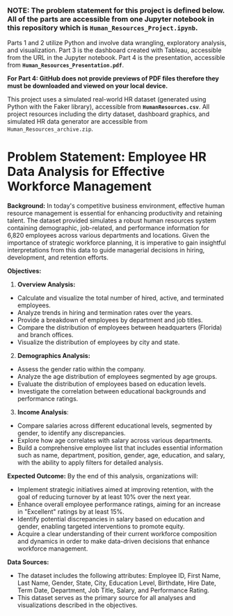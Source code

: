 ### **NOTE:** The problem statement for this project is defined below. All of the parts are accessible from one Jupyter notebook in this repository which is **`Human_Resources_Project.ipynb`**.

Parts 1 and 2 utilize Python and involve data wrangling, exploratory analysis, and visualization. 
Part 3 is the dashboard created with Tableau, accessible from the URL in the Jupyter notebook.
Part 4 is the presentation, accessible from **`Human_Resources_Presentation.pdf`**.

**For Part 4: GitHub does not provide previews of PDF files therefore they must be downloaded and viewed on your local device.**

This project uses a simulated real-world HR dataset (generated using Python with the Faker library), accessible from **`HumanResources.csv`**.
All project resources including the dirty dataset, dashboard graphics, and simulated HR data generator are accessible from `Human_Resources_archive.zip`.

# **Problem Statement: Employee HR Data Analysis for Effective Workforce Management**

**Background:** In today's competitive business environment, effective human resource management is essential for enhancing productivity and retaining talent. The dataset provided simulates a robust human resources system containing demographic, job-related, and performance information for 6,820 employees across various departments and locations. Given the importance of strategic workforce planning, it is imperative to gain insightful interpretations from this data to guide managerial decisions in hiring, development, and retention efforts.

**Objectives:**

1. **Overview Analysis:**

* Calculate and visualize the total number of hired, active, and terminated employees.
* Analyze trends in hiring and termination rates over the years.
* Provide a breakdown of employees by department and job titles.
* Compare the distribution of employees between headquarters (Florida) and branch offices.
* Visualize the distribution of employees by city and state.

2. **Demographics Analysis:**

* Assess the gender ratio within the company.
* Analyze the age distribution of employees segmented by age groups.
* Evaluate the distribution of employees based on education levels.
* Investigate the correlation between educational backgrounds and performance ratings.

3. **Income Analysis**:

* Compare salaries across different educational levels, segmented by gender, to identify any discrepancies.
* Explore how age correlates with salary across various departments.
* Build a comprehensive employee list that includes essential information such as name, department, position, gender, age, education, and salary, with the ability to apply filters for detailed analysis.

**Expected Outcome:** By the end of this analysis, organizations will:

* Implement strategic initiatives aimed at improving retention, with the goal of reducing turnover by at least 10% over the next year.
* Enhance overall employee performance ratings, aiming for an increase in "Excellent" ratings by at least 15%.
* Identify potential discrepancies in salary based on education and gender, enabling targeted interventions to promote equity.
* Acquire a clear understanding of their current workforce composition and dynamics in order to make data-driven decisions that enhance workforce management.

**Data Sources:**

* The dataset includes the following attributes: Employee ID, First Name, Last Name, Gender, State, City, Education Level, Birthdate, Hire Date, Term Date, Department, Job Title, Salary, and Performance Rating. 
* This dataset serves as the primary source for all analyses and visualizations described in the objectives.

